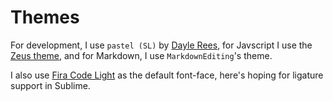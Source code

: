 # Themes

For development, I use `pastel (SL)` by [Dayle Rees](https://github.com/daylerees/colour-schemes), for Javscript I use the [Zeus theme](https://github.com/zaynali53/Zeus-Theme), and for Markdown, I use `MarkdownEditing`'s theme.

I also use [Fira Code Light](https://github.com/tonsky/FiraCode) as the default font-face, here's hoping for ligature support in Sublime.
